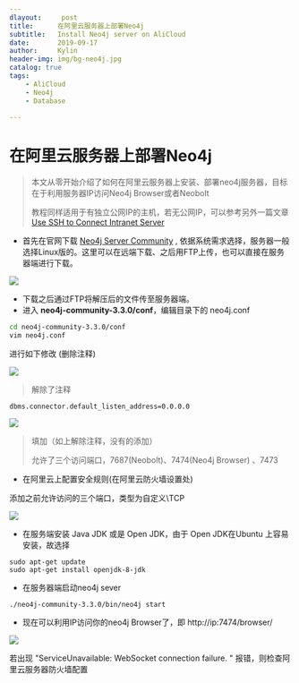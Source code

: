 ```yaml
---
dlayout:     post
title:      在阿里云服务器上部署Neo4j
subtitle:   Install Neo4j server on AliCloud
date:       2019-09-17
author:     Kylin
header-img: img/bg-neo4j.jpg
catalog: true
tags:
    - AliCloud
    - Neo4j
    - Database

---
```




# 在阿里云服务器上部署Neo4j



> 本文从零开始介绍了如何在阿里云服务器上安装、部署neo4j服务器，目标在于利用服务器IP访问Neo4j Browser或者Neobolt 
>
> 教程同样适用于有独立公网IP的主机，若无公网IP，可以参考另外一篇文章 [Use SSH to Connect Intranet Server](https://kylinchen.top/2019/05/29/SSH/) 



- 首先在官网下载 [Neo4j Server Community](https://neo4j.com/download-center/#community) , 依据系统需求选择，服务器一般选择Linux版的。这里可以在远端下载、之后用FTP上传，也可以直接在服务器端进行下载。

![](http://kylinhub.oss-cn-shanghai.aliyuncs.com/2019-09-17-neo1.jpg)



- 下载之后通过FTP将解压后的文件传至服务器端。
- 进入 **neo4j-community-3.3.0/conf**，编辑目录下的 neo4j.conf

```bash
cd neo4j-community-3.3.0/conf
vim neo4j.conf
```



进行如下修改 (删除注释)



![](http://kylinhub.oss-cn-shanghai.aliyuncs.com/2019-09-17-neo2.jpg)

> 解除了注释

```
dbms.connector.default_listen_address=0.0.0.0
```



![](http://kylinhub.oss-cn-shanghai.aliyuncs.com/2019-09-17-neo3.jpg)

> 填加（如上解除注释，没有的添加）
>
> 允许了三个访问端口，7687(Neobolt)、7474(Neo4j Browser) 、7473



- 在阿里云上配置安全规则(在阿里云防火墙设置处)

添加之前允许访问的三个端口，类型为自定义\TCP

![](http://kylinhub.oss-cn-shanghai.aliyuncs.com/2019-09-17-tcp.png)

- 在服务端安装 Java JDK 或是 Open JDK，由于 Open JDK在Ubuntu 上容易安装，故选择

```
sudo apt-get update
sudo apt-get install openjdk-8-jdk
```



- 在服务器端启动neo4j sever

```
./neo4j-community-3.3.0/bin/neo4j start
```



- 现在可以利用IP访问你的neo4j Browser了，即 http://ip:7474/browser/

![](http://kylinhub.oss-cn-shanghai.aliyuncs.com/2019-09-17-neobrowser.jpg)



若出现 "ServiceUnavailable: WebSocket connection failure. " 报错，则检查阿里云服务器防火墙配置

